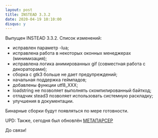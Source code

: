 ```yaml
---
layout: post
title: INSTEAD 3.3.2
date: 2020-04-19 10:10:00
disqus: y
---
```


Выпущен INSTEAD 3.3.2. Список изменений:

- исправлен параметр -lua;
- исправлена работа в некоторых оконных менеджерах (минимизация);
- исправлена логика анимированных gif (совместная работа с декораторами);
- сборка с gtk3 больше не дает предупреждений;
- начальная поддержка геймпадов;
- добавлены функции utf8\_XXX;
- loadstring не позволяет выполнять скомпилированный байткод;
- отладчик stead3 позволяет использовать системную раскладку;
- улучшения в документации.

Бинарные сборки будут появляться по мере готовности.

UPD: Также, сегодня был обновлён [МЕТАПАРСЕР](https://instead3.syscall.ru/page/metaparser/)

До связи!
